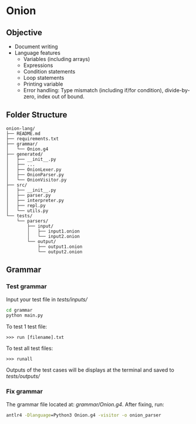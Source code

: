 # Onion
## Objective
- Document writing
- Language features
    - Variables (including arrays)
    - Expressions
    - Condition statements
    - Loop statements
    - Printing variable
    - Error handling: Type mismatch (including if/for condition), divide-by-zero, index out of bound.
## Folder Structure
```
onion-lang/
├── README.md              
├── requirements.txt             
├── grammar/               
│   └── Onion.g4         
├── generated/             
│   ├── __init__.py
│   ├── ...
│   ├── OnionLexer.py
│   ├── OnionParser.py
│   └── OnionVisitor.py   
├── src/                   
│   ├── __init__.py
│   ├── parser.py    
│   ├── interpreter.py     
│   ├── repl.py            
│   └── utils.py
└── tests/
    └── parsers/          
        ├── input/
        │   ├── input1.onion      
        │   └── input2.onion     
        └── output/
            ├── output1.onion      
            └── output2.onion      
```
## Grammar
### Test grammar
Input your test file in *tests/inputs/*
```cmd
cd grammar
python main.py
```
To test 1 test file:
```
>>> run [filename].txt
```
To test all test files:
```
>>> runall
```
Outputs of the test cases will be displays at the terminal and saved to *tests/outputs/* 
### Fix grammar
The grammar file located at: *grammar/Onion.g4*. After fixing, run:
```cmd
antlr4 -Dlanguage=Python3 Onion.g4 -visitor -o onion_parser
```